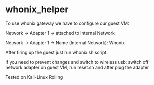 # whonix_helper

To use whonix gateway we have to configure our guest VM:

Network -> Adapter 1 -> attached to Internal Network 

Network -> Adapter 1 -> Name (Internal Network): Whonix

After firing up the guest just run whonix.sh script.

If you need to prevent changes and switch to wireless usb:
switch off network adapter on guest VM,
run reset.sh and after plug the adapter

Tested on Kali-Linux Rolling